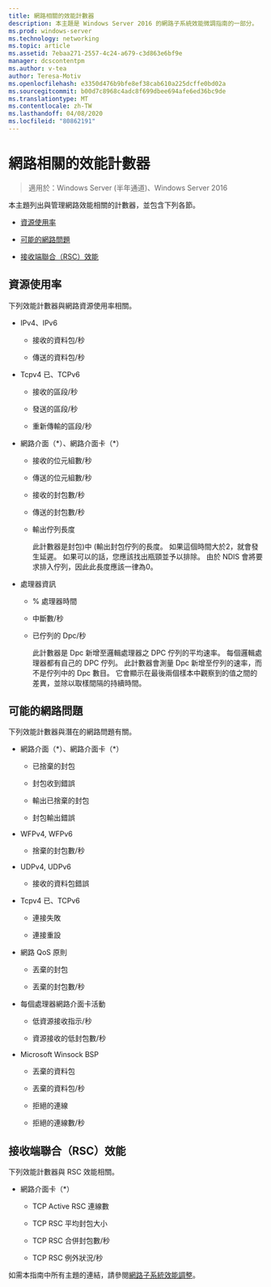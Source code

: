 ```yaml
---
title: 網路相關的效能計數器
description: 本主題是 Windows Server 2016 的網路子系統效能微調指南的一部分。
ms.prod: windows-server
ms.technology: networking
ms.topic: article
ms.assetid: 7ebaa271-2557-4c24-a679-c3d863e6bf9e
manager: dcscontentpm
ms.author: v-tea
author: Teresa-Motiv
ms.openlocfilehash: e3350d476b9bfe8ef38cab610a225dcffe0bd02a
ms.sourcegitcommit: b00d7c8968c4adc8f699dbee694afe6ed36bc9de
ms.translationtype: MT
ms.contentlocale: zh-TW
ms.lasthandoff: 04/08/2020
ms.locfileid: "80862191"
---
```

# <a name="network-related-performance-counters"></a>網路相關的效能計數器

>適用於：Windows Server (半年通道)、Windows Server 2016

本主題列出與管理網路效能相關的計數器，並包含下列各節。  
  
-   [資源使用率](#bkmk_ru)  
  
-   [可能的網路問題](#bkmk_np)  
  
-   [接收端聯合（RSC）效能](#bkmk_rsc)  
  
##  <a name="resource-utilization"></a><a name="bkmk_ru"></a>資源使用率  

下列效能計數器與網路資源使用率相關。  
  
- IPv4、IPv6  
  
  -   接收的資料包/秒  
  
  -   傳送的資料包/秒  
  
- Tcpv4 已、TCPv6  
  
  -   接收的區段/秒  
  
  -   發送的區段/秒  
  
  -   重新傳輸的區段/秒  
  
- 網路介面（*）、網路介面卡（\*）  
  
  - 接收的位元組數/秒  
  
  - 傳送的位元組數/秒  
  
  - 接收的封包數/秒  
  
  - 傳送的封包數/秒  
  
  - 輸出佇列長度  
  
    此計數器是封包\)中 \(輸出封包佇列的長度。 如果這個時間大於2，就會發生延遲。 如果可以的話，您應該找出瓶頸並予以排除。 由於 NDIS 會將要求排入佇列，因此此長度應該一律為0。  
  
- 處理器資訊  
  
  - % 處理器時間  
  
  - 中斷數/秒  
  
  - 已佇列的 Dpc/秒  
  
    此計數器是 Dpc 新增至邏輯處理器之 DPC 佇列的平均速率。 每個邏輯處理器都有自己的 DPC 佇列。 此計數器會測量 Dpc 新增至佇列的速率，而不是佇列中的 Dpc 數目。 它會顯示在最後兩個樣本中觀察到的值之間的差異，並除以取樣間隔的持續時間。  
  
##  <a name="potential-network-problems"></a><a name="bkmk_np"></a>可能的網路問題  

下列效能計數器與潛在的網路問題有關。  
  
-   網路介面（*）、網路介面卡（\*）  
  
    -   已捨棄的封包  
  
    -   封包收到錯誤  
  
    -   輸出已捨棄的封包  
  
    -   封包輸出錯誤  
  
-   WFPv4, WFPv6  
  
    -   捨棄的封包數/秒

-   UDPv4, UDPv6

    -   接收的資料包錯誤  
  
-   Tcpv4 已、TCPv6  
  
    -   連接失敗  
  
    -   連接重設  
  
-   網路 QoS 原則  
  
    -   丟棄的封包  
  
    -   丟棄的封包數/秒  
  
-   每個處理器網路介面卡活動  
  
    -   低資源接收指示/秒  
  
    -   資源接收的低封包數/秒  
  
-   Microsoft Winsock BSP  
  
    -   丟棄的資料包  
  
    -   丟棄的資料包/秒  
  
    -   拒絕的連線  
  
    -   拒絕的連線數/秒  
  
##  <a name="receive-side-coalescing-rsc-performance"></a><a name="bkmk_rsc"></a>接收端聯合（RSC）效能  

下列效能計數器與 RSC 效能相關。  
  
-   網路介面卡（*）  
  
    -   TCP Active RSC 連線數  
  
    -   TCP RSC 平均封包大小  
  
    -   TCP RSC 合併封包數/秒  
  
    -   TCP RSC 例外狀況/秒

如需本指南中所有主題的連結，請參閱[網路子系統效能調整](net-sub-performance-top.md)。